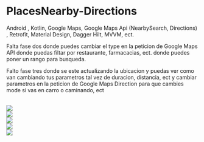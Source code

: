 # PlacesNearby-Directions
Android , Kotlin, Google Maps, Google Maps Api (NearbySearch, Directions) , Retrofit, Material Design, Dagger Hilt, MVVM, ect.

Falta fase dos donde puedes cambiar el type en la peticion de Google Maps API donde puedas filtar por restaurante, farmacacias, ect.
donde puedes poner un rango para busqueda.

Falto fase tres donde se este actualizando la ubicacion y puedas ver como van cambiando tus parametros tal vez de duracion, distancia, ect y cambiar parametros en la peticion de Google Maps Direction para que cambies mode si vas en carro o caminando, ect

<br/>

<img  src="https://raw.githubusercontent.com/Arcangel1994/PlacesNearby-Directions/main/minutos/app/libs/WhatsApp%20Image%202022-03-17%20at%208.38.08%20AM.jpeg"/>

<br/>

<img  src="https://raw.githubusercontent.com/Arcangel1994/PlacesNearby-Directions/main/minutos/app/libs/WhatsApp%20Image%202022-03-17%20at%208.38.08%20AM%20(1).jpeg"/>

<br/>

<img  src="https://raw.githubusercontent.com/Arcangel1994/PlacesNearby-Directions/main/minutos/app/libs/WhatsApp%20Image%202022-03-17%20at%208.38.08%20AM%20(4).jpeg"/>

<br/>

<img  src="https://raw.githubusercontent.com/Arcangel1994/PlacesNearby-Directions/main/minutos/app/libs/WhatsApp%20Image%202022-03-17%20at%208.38.08%20AM%20(3).jpeg"/>

<br/>

<img  src="https://raw.githubusercontent.com/Arcangel1994/PlacesNearby-Directions/main/minutos/app/libs/WhatsApp%20Image%202022-03-17%20at%208.38.08%20AM%20(2).jpeg"/>
